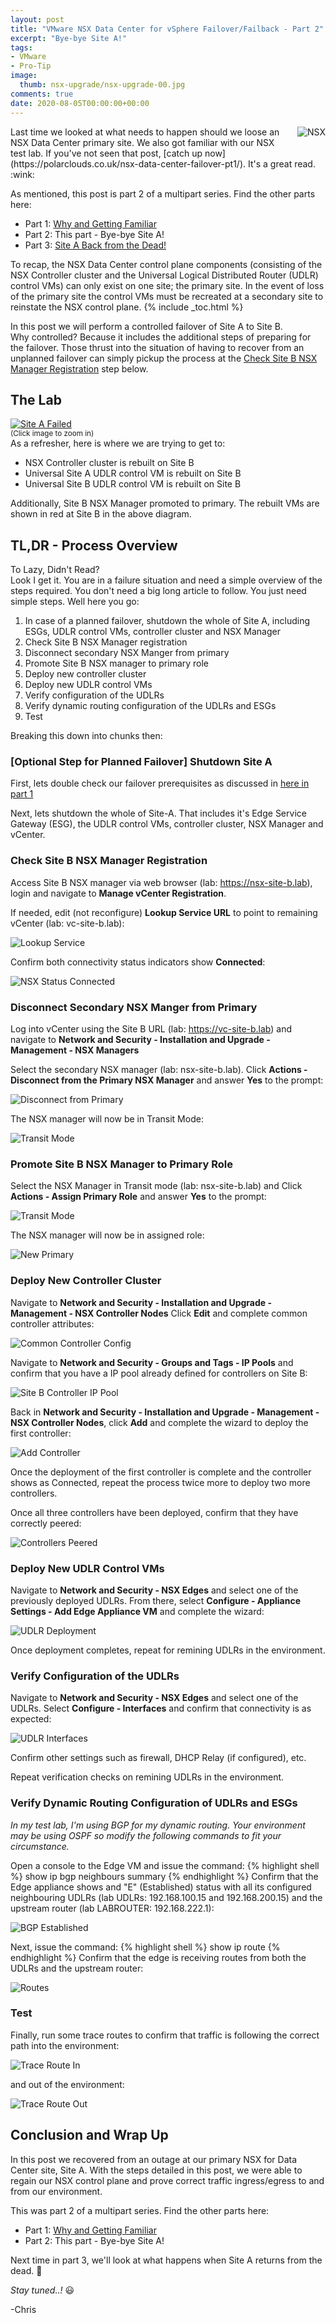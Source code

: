 ```yaml
---
layout: post
title: "VMware NSX Data Center for vSphere Failover/Failback - Part 2" 
excerpt: "Bye-bye Site A!"
tags: 
- VMware
- Pro-Tip
image:
  thumb: nsx-upgrade/nsx-upgrade-00.jpg
comments: true
date: 2020-08-05T00:00:00+00:00
---
```

<img style="float: right; margin: 0px 0px 10px 10px;" alt="NSX" src="/images/nsx-upgrade/nsx-upgrade-00.jpg">
Last time we looked at what needs to happen should we loose an NSX Data Center primary site. We also got familiar with our NSX test lab. If you've not seen that post, [catch up now](https://polarclouds.co.uk/nsx-data-center-failover-pt1/). It's a great read. :wink: 

As mentioned, this post is part 2 of a multipart series.  Find the other parts here:

-  Part 1: [Why and Getting Familiar](https://polarclouds.co.uk/nsx-data-center-failover-pt1/)
-  Part 2: This part - Bye-bye Site A!
-  Part 3: [Site A Back from the Dead!](https://polarclouds.co.uk/nsx-data-center-failover-pt3/)

To recap, the NSX Data Center control plane components (consisting of the NSX Controller cluster and the Universal Logical Distributed Router (UDLR) control VMs) can only exist on one site; the primary site. In the event of loss of the primary site the control VMs must be recreated at a secondary site to reinstate the NSX control plane.
{% include _toc.html %}

In this post we will perform a controlled failover of Site A to Site B.<br>
Why controlled?  Because it includes the additional steps of preparing for the failover. Those thrust into the situation of having to recover from an unplanned failover can simply pickup the process at the [Check Site B NSX Manager Registration](https://polarclouds.co.uk/nsx-data-center-failover-pt2/#check-site-b-nsx-manager-registration) step below.

## The Lab
<a target="_blank" href="/images/nsx-data-center-failover-pt1/nsx-data-center-failover-02.png"><img style="display:block;" src="/images/nsx-data-center-failover-pt1/nsx-data-center-failover-02.png" alt="Site A Failed"/></a><sup>(Click image to zoom in)</sup><br>
As a refresher, here is where we are trying to get to:
- NSX Controller cluster is rebuilt on Site B 
- Universal Site A UDLR control VM is rebuilt on Site B
- Universal Site B UDLR control VM is rebuilt on Site B

Additionally, Site B NSX Manager promoted to primary. The rebuilt VMs are shown in red at Site B in the above diagram.

## TL,DR - Process Overview
To Lazy, Didn't Read?<br>
Look I get it.  You are in a failure situation and need a simple overview of the steps required. You don't need a big long article to follow. You just need simple steps.  Well here you go:

1.  In case of a planned failover, shutdown the whole of Site A, including ESGs, UDLR control VMs, controller cluster and NSX Manager
2.  Check Site B NSX Manager registration
3.  Disconnect secondary NSX Manger from primary
4.  Promote Site B NSX manager to primary role
5.  Deploy new controller cluster
6.  Deploy new UDLR control VMs
7.  Verify configuration of the UDLRs
8.  Verify dynamic routing configuration of the UDLRs and ESGs
9.  Test

Breaking this down into chunks then:

### [Optional Step for Planned Failover] Shutdown Site A
First, lets double check our failover prerequisites as discussed in [here in part 1](https://polarclouds.co.uk/nsx-data-center-failover-pt1/#failover-prerequisites)

Next, lets shutdown the whole of Site-A. That includes it's Edge Service Gateway (ESG), the UDLR control VMs, controller cluster, NSX Manager and vCenter.

### Check Site B NSX Manager Registration
Access Site B NSX manager via web browser (lab: https://nsx-site-b.lab), login and navigate to **Manage vCenter Registration**.

If needed, edit (not reconfigure) **Lookup Service URL** to point to remaining vCenter (lab: vc-site-b.lab):

<img style="display: block; margin-left: auto; margin-right: auto;" alt="Lookup Service" src="/images/nsx-data-center-failover-pt2/nsx-data-center-failover2-01.png">

Confirm both connectivity status indicators show **Connected**:

<img style="display: block; margin-left: auto; margin-right: auto;" alt="NSX Status Connected" src="/images/nsx-data-center-failover-pt2/nsx-data-center-failover2-02.png">

### Disconnect Secondary NSX Manger from Primary
Log into vCenter using the Site B URL (lab: https://vc-site-b.lab) and navigate to **Network and Security - Installation and Upgrade - Management - NSX Managers**

Select the secondary NSX manager (lab: nsx-site-b.lab). Click **Actions - Disconnect from the Primary NSX Manager** and answer **Yes** to the prompt:

<img style="display: block; margin-left: auto; margin-right: auto;" alt="Disconnect from Primary" src="/images/nsx-data-center-failover-pt2/nsx-data-center-failover2-03.png">

The NSX manager will now be in Transit Mode:

<img style="display: block; margin-left: auto; margin-right: auto;" alt="Transit Mode" src="/images/nsx-data-center-failover-pt2/nsx-data-center-failover2-04.png">

### Promote Site B NSX Manager to Primary Role
Select the NSX Manager in Transit mode (lab: nsx-site-b.lab) and Click **Actions - Assign Primary Role** and answer **Yes** to the prompt:

<img style="display: block; margin-left: auto; margin-right: auto;" alt="Transit Mode" src="/images/nsx-data-center-failover-pt2/nsx-data-center-failover2-05.png">

The NSX manager will now be in assigned role:

<img style="display: block; margin-left: auto; margin-right: auto;" alt="New Primary" src="/images/nsx-data-center-failover-pt2/nsx-data-center-failover2-06.png">

### Deploy New Controller Cluster
Navigate to **Network and Security - Installation and Upgrade - Management - NSX Controller Nodes**
Click **Edit** and complete common controller attributes:

<img style="display: block; margin-left: auto; margin-right: auto;" alt="Common Controller Config" src="/images/nsx-data-center-failover-pt2/nsx-data-center-failover2-07.png">

Navigate to **Network and Security - Groups and Tags - IP Pools** and confirm that you have a IP pool already defined for controllers on Site B:
 
<img style="display: block; margin-left: auto; margin-right: auto;" alt="Site B Controller IP Pool" src="/images/nsx-data-center-failover-pt2/nsx-data-center-failover2-08.png">

Back in **Network and Security - Installation and Upgrade - Management - NSX Controller Nodes**, click **Add** and complete the wizard to deploy the first controller:

<img style="display: block; margin-left: auto; margin-right: auto;" alt="Add Controller" src="/images/nsx-data-center-failover-pt2/nsx-data-center-failover2-09.png">

Once the deployment of the first controller is complete and the controller shows as Connected, repeat the process twice more to deploy two more controllers.

Once all three controllers have been deployed, confirm that they have correctly peered:

<img style="display: block; margin-left: auto; margin-right: auto;" alt="Controllers Peered" src="/images/nsx-data-center-failover-pt2/nsx-data-center-failover2-10.png">

### Deploy New UDLR Control VMs
Navigate to **Network and Security - NSX Edges** and select one of the previously deployed UDLRs. From there, select **Configure - Appliance Settings - Add Edge Appliance VM** and complete the wizard:

<img style="display: block; margin-left: auto; margin-right: auto;" alt="UDLR Deployment" src="/images/nsx-data-center-failover-pt2/nsx-data-center-failover2-11.png">

Once deployment completes, repeat for remining UDLRs in the environment.

### Verify Configuration of the UDLRs
Navigate to **Network and Security - NSX Edges** and select one of the UDLRs. Select **Configure - Interfaces** and confirm that connectivity is as expected:

<img style="display: block; margin-left: auto; margin-right: auto;" alt="UDLR Interfaces" src="/images/nsx-data-center-failover-pt2/nsx-data-center-failover2-12.png">

Confirm other settings such as firewall, DHCP Relay (if configured), etc.

Repeat verification checks on remining UDLRs in the environment.

### Verify Dynamic Routing Configuration of UDLRs and ESGs
*In my test lab, I'm using BGP for my dynamic routing. Your environment may be using OSPF so modify the following commands to fit your circumstance.*

Open a console to the Edge VM and issue the command:
{% highlight shell %}
show ip bgp neighbours summary
{% endhighlight %}
Confirm that the Edge appliance shows and "E" (Established) status with all its configured neighbouring UDLRs (lab UDLRs: 192.168.100.15 and 192.168.200.15) and the upstream router (lab LABROUTER: 192.168.222.1):

<img style="display: block; margin-left: auto; margin-right: auto;" alt="BGP Established" src="/images/nsx-data-center-failover-pt2/nsx-data-center-failover2-13.png">

Next, issue the command:
{% highlight shell %}
show ip route
{% endhighlight %}
Confirm that the edge is receiving routes from both the UDLRs and the upstream router:

<img style="display: block; margin-left: auto; margin-right: auto;" alt="Routes" src="/images/nsx-data-center-failover-pt2/nsx-data-center-failover2-14.png">

### Test
Finally, run some trace routes to confirm that traffic is following the correct path into the environment:

<img style="display: block; margin-left: auto; margin-right: auto;" alt="Trace Route In" src="/images/nsx-data-center-failover-pt2/nsx-data-center-failover2-15.png">

and out of the environment:

<img style="display: block; margin-left: auto; margin-right: auto;" alt="Trace Route Out" src="/images/nsx-data-center-failover-pt2/nsx-data-center-failover2-16.png">

## Conclusion and Wrap Up
In this post we recovered from an outage at our primary NSX for Data Center site, Site A. With the steps detailed in this post, we were able to regain our NSX control plane and prove correct traffic ingress/egress to and from our environment.

This was part 2 of a multipart series.  Find the other parts here:

-  Part 1: [Why and Getting Familiar](https://polarclouds.co.uk/nsx-data-center-failover-pt1/)
-  Part 2: This part - Bye-bye Site A!

Next time in part 3, we'll look at what happens when Site A returns from the dead. :ghost:

*Stay tuned..!*  :smiley:

-Chris
